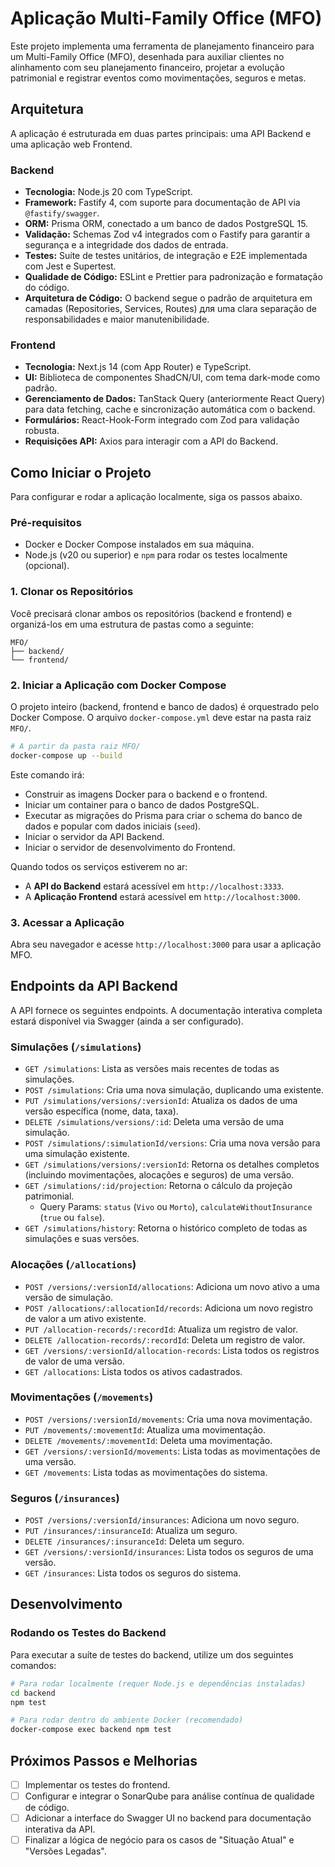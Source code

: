 # Aplicação Multi-Family Office (MFO)

Este projeto implementa uma ferramenta de planejamento financeiro para um Multi-Family Office (MFO), desenhada para auxiliar clientes no alinhamento com seu planejamento financeiro, projetar a evolução patrimonial e registrar eventos como movimentações, seguros e metas.

## Arquitetura

A aplicação é estruturada em duas partes principais: uma API Backend e uma aplicação web Frontend.

### Backend

  - **Tecnologia:** Node.js 20 com TypeScript.
  - **Framework:** Fastify 4, com suporte para documentação de API via `@fastify/swagger`.
  - **ORM:** Prisma ORM, conectado a um banco de dados PostgreSQL 15.
  - **Validação:** Schemas Zod v4 integrados com o Fastify para garantir a segurança e a integridade dos dados de entrada.
  - **Testes:** Suíte de testes unitários, de integração e E2E implementada com Jest e Supertest.
  - **Qualidade de Código:** ESLint e Prettier para padronização e formatação do código.
  - **Arquitetura de Código:** O backend segue o padrão de arquitetura em camadas (Repositories, Services, Routes) для uma clara separação de responsabilidades e maior manutenibilidade.

### Frontend

  - **Tecnologia:** Next.js 14 (com App Router) e TypeScript.
  - **UI:** Biblioteca de componentes ShadCN/UI, com tema dark-mode como padrão.
  - **Gerenciamento de Dados:** TanStack Query (anteriormente React Query) para data fetching, cache e sincronização automática com o backend.
  - **Formulários:** React-Hook-Form integrado com Zod para validação robusta.
  - **Requisições API:** Axios para interagir com a API do Backend.

## Como Iniciar o Projeto

Para configurar e rodar a aplicação localmente, siga os passos abaixo.

### Pré-requisitos

  - Docker e Docker Compose instalados em sua máquina.
  - Node.js (v20 ou superior) e `npm` para rodar os testes localmente (opcional).

### 1\. Clonar os Repositórios

Você precisará clonar ambos os repositórios (backend e frontend) e organizá-los em uma estrutura de pastas como a seguinte:

```
MFO/
├── backend/
└── frontend/
```

### 2\. Iniciar a Aplicação com Docker Compose

O projeto inteiro (backend, frontend e banco de dados) é orquestrado pelo Docker Compose. O arquivo `docker-compose.yml` deve estar na pasta raiz `MFO/`.

```bash
# A partir da pasta raiz MFO/
docker-compose up --build
```

Este comando irá:

  - Construir as imagens Docker para o backend e o frontend.
  - Iniciar um container para o banco de dados PostgreSQL.
  - Executar as migrações do Prisma para criar o schema do banco de dados e popular com dados iniciais (`seed`).
  - Iniciar o servidor da API Backend.
  - Iniciar o servidor de desenvolvimento do Frontend.

Quando todos os serviços estiverem no ar:

  - A **API do Backend** estará acessível em `http://localhost:3333`.
  - A **Aplicação Frontend** estará acessível em `http://localhost:3000`.

### 3\. Acessar a Aplicação

Abra seu navegador e acesse `http://localhost:3000` para usar a aplicação MFO.

## Endpoints da API Backend

A API fornece os seguintes endpoints. A documentação interativa completa estará disponível via Swagger (ainda a ser configurado).

### Simulações (`/simulations`)

  - `GET /simulations`: Lista as versões mais recentes de todas as simulações.
  - `POST /simulations`: Cria uma nova simulação, duplicando uma existente.
  - `PUT /simulations/versions/:versionId`: Atualiza os dados de uma versão específica (nome, data, taxa).
  - `DELETE /simulations/versions/:id`: Deleta uma versão de uma simulação.
  - `POST /simulations/:simulationId/versions`: Cria uma nova versão para uma simulação existente.
  - `GET /simulations/versions/:versionId`: Retorna os detalhes completos (incluindo movimentações, alocações e seguros) de uma versão.
  - `GET /simulations/:id/projection`: Retorna o cálculo da projeção patrimonial.
      - Query Params: `status` (`Vivo` ou `Morto`), `calculateWithoutInsurance` (`true` ou `false`).
  - `GET /simulations/history`: Retorna o histórico completo de todas as simulações e suas versões.

### Alocações (`/allocations`)

  - `POST /versions/:versionId/allocations`: Adiciona um novo ativo a uma versão de simulação.
  - `POST /allocations/:allocationId/records`: Adiciona um novo registro de valor a um ativo existente.
  - `PUT /allocation-records/:recordId`: Atualiza um registro de valor.
  - `DELETE /allocation-records/:recordId`: Deleta um registro de valor.
  - `GET /versions/:versionId/allocation-records`: Lista todos os registros de valor de uma versão.
  - `GET /allocations`: Lista todos os ativos cadastrados.

### Movimentações (`/movements`)

  - `POST /versions/:versionId/movements`: Cria uma nova movimentação.
  - `PUT /movements/:movementId`: Atualiza uma movimentação.
  - `DELETE /movements/:movementId`: Deleta uma movimentação.
  - `GET /versions/:versionId/movements`: Lista todas as movimentações de uma versão.
  - `GET /movements`: Lista todas as movimentações do sistema.

### Seguros (`/insurances`)

  - `POST /versions/:versionId/insurances`: Adiciona um novo seguro.
  - `PUT /insurances/:insuranceId`: Atualiza um seguro.
  - `DELETE /insurances/:insuranceId`: Deleta um seguro.
  - `GET /versions/:versionId/insurances`: Lista todos os seguros de uma versão.
  - `GET /insurances`: Lista todos os seguros do sistema.

## Desenvolvimento

### Rodando os Testes do Backend

Para executar a suíte de testes do backend, utilize um dos seguintes comandos:

```bash
# Para rodar localmente (requer Node.js e dependências instaladas)
cd backend
npm test

# Para rodar dentro do ambiente Docker (recomendado)
docker-compose exec backend npm test
```

## Próximos Passos e Melhorias

  - [ ] Implementar os testes do frontend.
  - [ ] Configurar e integrar o SonarQube para análise contínua de qualidade de código.
  - [ ] Adicionar a interface do Swagger UI no backend para documentação interativa da API.
  - [ ] Finalizar a lógica de negócio para os casos de "Situação Atual" e "Versões Legadas".
